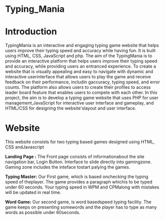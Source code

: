 # Typing_Mania
# Introduction
TypingMania is an interactive and engaging typing game website that helps users improve their typing speed and accuracy while having fun. It is built using HTML, CSS, JavaScript and php.
The aim of the TypingMania is to provide an interactive platform that helps users improve their typing speed and accuracy, while providing users an entranced experience.
To create a website that is visually appealing and easy to navigate with dynamic and interactive userinterface that allows users to play the game and receive feedback on their performance, includin gaccuracy, typing speed, and error counts. The platform also allows users to create their profiles to access leader board feature that enables users to compete with each other.
In this project, the aim is to develop a typing game website that uses PHP for user management,JavaScript for interactive user interface and gameplay, and HTML/CSS for designing the website'slayout and user interface.

# Website
This website consists for two typing based games designed using HTML, CSS andJavascript

__Landing Page :__
The Front page consists of informationabout the site navigation bar, Login Button.
Interface to slide directly into gamingzone.
Gaming zone includes the inteface tostart palying the games.

__Typing Master:__
Our First game, which is based onchecking the
typing speed of theplayer.
The game provides a paragraph whichis to be typed under 60 seconds.
Your typing speed in WPM and CPMalong with mistakes will be updated in real time.

__Word Game:__
Our second game, is word basedspeed typing facility.
The game keeps on presenting somewords and the player has to type as many words as possible under 60seconds.


<!-- ## User Interface

__Landing Page :__
![image](https://github.com/Richa99/Typing_Mania/assets/49717733/3df89a0e-54df-49ad-8685-1e4cfd9b57ee)


![image](https://github.com/Richa99/Typing_Mania/assets/49717733/9eacb0bf-0e3d-41c5-996b-ea7056c59957)
![image](https://github.com/Richa99/Typing_Mania/assets/49717733/d7ba8ec4-cdb0-4a5f-9ed7-df27326e8889)
![image](https://github.com/Richa99/Typing_Mania/assets/49717733/936a19d4-5783-4cff-a845-9928b7a4214c)

__Typing Master Game__
![image](https://github.com/Richa99/Typing_Mania/assets/49717733/e5b95d2a-a47f-4002-a8ea-78439a62c6c8)
![image](https://github.com/Richa99/Typing_Mania/assets/49717733/1fa658e1-9b0c-4852-a462-9b7ed8a98e74)

__Word Game:__

![image](https://github.com/Richa99/Typing_Mania/assets/49717733/6d4df973-dc3d-42ef-a850-a6441cf384a2)
![image](https://github.com/Richa99/Typing_Mania/assets/49717733/a7c6ec3b-5816-42fc-b4fc-e81f7e5b29a4) -->




